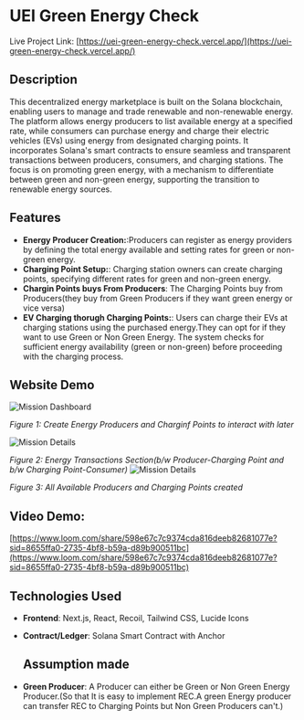 # UEI Green Energy Check

Live Project Link: [https://uei-green-energy-check.vercel.app/](https://uei-green-energy-check.vercel.app/)

## Description

This decentralized energy marketplace is built on the Solana blockchain, enabling users to manage and trade renewable and non-renewable energy. The platform allows energy producers to list available energy at a specified rate, while consumers can purchase energy and charge their electric vehicles (EVs) using energy from designated charging points. It incorporates Solana's smart contracts to ensure seamless and transparent transactions between producers, consumers, and charging stations. The focus is on promoting green energy, with a mechanism to differentiate between green and non-green energy, supporting the transition to renewable energy sources.

## Features

- **Energy Producer Creation:**:Producers can register as energy providers by defining the total energy available and setting rates for green or non-green energy.
- **Charging Point Setup:**: Charging station owners can create charging points, specifying different rates for green and non-green energy.
- **Chargin Points buys From Producers**: The Charging Points buy from Producers(they buy from Green Producers if they want green energy or vice versa)
- **EV Charging thorugh Charging Points:**:  Users can charge their EVs at charging stations using the purchased energy.They can opt for if they want to use Green or Non Green Energy. The system checks for sufficient energy availability (green or non-green) before proceeding with the charging process.

## Website Demo

![Mission Dashboard](https://github.com/akshaydhayal/UEI-Green-Energy-Check/blob/main/Green-Energy-Management.png)

*Figure 1: Create Energy Producers and Charginf Points to interact with later*

![Mission Details](https://github.com/akshaydhayal/UEI-Green-Energy-Check/blob/main/Green-Energy-Management%20(1).png)

*Figure 2: Energy Transactions Section(b/w Producer-Charging Point and b/w Charging Point-Consumer)*
![Mission Details](https://github.com/akshaydhayal/UEI-Green-Energy-Check/blob/main/Green-Energy-Management%20(3).png)

*Figure 3: All Available Producers and Charging Points created*



## Video Demo:

[https://www.loom.com/share/598e67c7c9374cda816deeb82681077e?sid=8655ffa0-2735-4bf8-b59a-d89b900511bc](https://www.loom.com/share/598e67c7c9374cda816deeb82681077e?sid=8655ffa0-2735-4bf8-b59a-d89b900511bc)


## Technologies Used

- **Frontend**: Next.js, React, Recoil, Tailwind CSS, Lucide Icons
- **Contract/Ledger**: Solana Smart Contract with Anchor

  ## Assumption made
- **Green Producer**: A Producer can either be Green or Non Green Energy Producer.(So that It is easy to implement REC.A green Energy producer can transfer REC to Charging Points but Non Green Producers can't.) 
